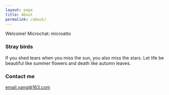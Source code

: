 ```yaml
---
layout: page
title: About
permalink: /about/
---
```


Welcome!
Microchat: microatto
### Stray birds

If you shed tears when you miss the sun, you also miss the stars.
Let life be beautiful like summer flowers and death like autumn leaves.

### Contact me

[email.yang@163.com](mailto:email.yang@163.com)
